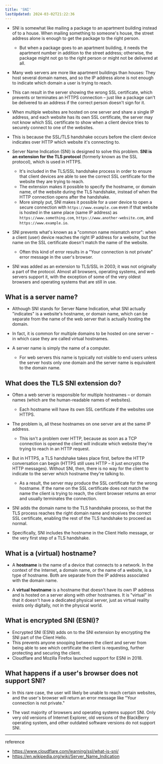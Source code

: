 ```yaml
---
title: 'SNI'
lastUpdated: 2024-03-02T21:22:36
---
```


- SNI is somewhat like mailing a package to an apartment building instead of to a house. When mailing something to someone's house, the street address alone is enough to get the package to the right person. 
  - But when a package goes to an apartment building, it needs the apartment number in addition to the street address; otherwise, the package might not go to the right person or might not be delivered at all.

- Many web servers are more like apartment buildings than houses: They host several domain names, and so the IP address alone is not enough to indicate which domain a user is trying to reach. 
- This can result in the server showing the wrong SSL certificate, which prevents or terminates an HTTPS connection – just like a package can't be delivered to an address if the correct person doesn't sign for it.

- When multiple websites are hosted on one server and share a single IP address, and each website has its own SSL certificate, the server may not know which SSL certificate to show when a client device tries to securely connect to one of the websites. 
- This is because the SSL/TLS handshake occurs before the client device indicates over HTTP which website it's connecting to.

- Server Name Indication (SNI) is designed to solve this problem. **SNI is an extension for the TLS protocol** (formerly known as the SSL protocol), which is used in HTTPS. 
  - It's included in the TLS/SSL handshake process in order to ensure that client devices are able to see the correct SSL certificate for the website they are trying to reach.
  - The extension makes it possible to specify the hostname, or domain name, of the website during the TLS handshake, instead of when the HTTP connection opens after the handshake.
  - More simply put, SNI makes it possible for a user device to open a secure connection with `https://www.example.com` even if that website is hosted in the same place (same IP address) as `https://www.something.com`, `https://www.another-website.com`, and `https://www.example.io`.

- SNI prevents what's known as a "common name mismatch error": when a client (user) device reaches the right IP address for a website, but the name on the SSL certificate doesn't match the name of the website. 
  - Often this kind of error results in a "Your connection is not private" error message in the user's browser.

- SNI was added as an extension to TLS/SSL in 2003; it was not originally a part of the protocol. Almost all browsers, operating systems, and web servers support it, with the exception of some of the very oldest browsers and operating systems that are still in use.

## What is a server name?

- Although SNI stands for Server Name Indication, what SNI actually "indicates" is a website's hostname, or domain name, which can be separate from the name of the web server that is actually hosting the domain. 
- In fact, it is common for multiple domains to be hosted on one server – in which case they are called virtual hostnames.

- A server name is simply the name of a computer. 
  - For web servers this name is typically not visible to end users unless the server hosts only one domain and the server name is equivalent to the domain name.

## What does the TLS SNI extension do?

- Often a web server is responsible for multiple hostnames – or domain names (which are the human-readable names of websites). 
  - Each hostname will have its own SSL certificate if the websites use HTTPS.

- The problem is, all these hostnames on one server are at the same IP address. 
  - This isn't a problem over HTTP, because as soon as a TCP connection is opened the client will indicate which website they're trying to reach in an HTTP request.

- But in HTTPS, a TLS handshake takes place first, before the HTTP conversation can begin (HTTPS still uses HTTP – it just encrypts the HTTP messages). Without SNI, then, there is no way for the client to indicate to the server which hostname they're talking to. 
  - As a result, the server may produce the SSL certificate for the wrong hostname. If the name on the SSL certificate does not match the name the client is trying to reach, the client browser returns an error and usually terminates the connection.

- SNI adds the domain name to the TLS handshake process, so that the TLS process reaches the right domain name and receives the correct SSL certificate, enabling the rest of the TLS handshake to proceed as normal.

- Specifically, SNI includes the hostname in the Client Hello message, or the very first step of a TLS handshake.

## What is a (virtual) hostname? 

- A **hostname** is the name of a device that connects to a network. In the context of the Internet, a domain name, or the name of a website, is a type of hostname. Both are separate from the IP address associated with the domain name.

- A **virtual hostname** is a hostname that doesn't have its own IP address and is hosted on a server along with other hostnames. It is "virtual" in that it doesn't have a dedicated physical server, just as virtual reality exists only digitally, not in the physical world.

## What is encrypted SNI (ESNI)?

- Encrypted SNI (ESNI) adds on to the SNI extension by encrypting the SNI part of the Client Hello. 
- This prevents anyone snooping between the client and server from being able to see which certificate the client is requesting, further protecting and securing the client. 
- Cloudflare and Mozilla Firefox launched support for ESNI in 2018.

## What happens if a user's browser does not support SNI?

- In this rare case, the user will likely be unable to reach certain websites, and the user's browser will return an error message like "Your connection is not private."

- The vast majority of browsers and operating systems support SNI. Only very old versions of Internet Explorer, old versions of the BlackBerry operating system, and other outdated software versions do not support SNI.

---
reference
- https://www.cloudflare.com/learning/ssl/what-is-sni/
- https://en.wikipedia.org/wiki/Server_Name_Indication